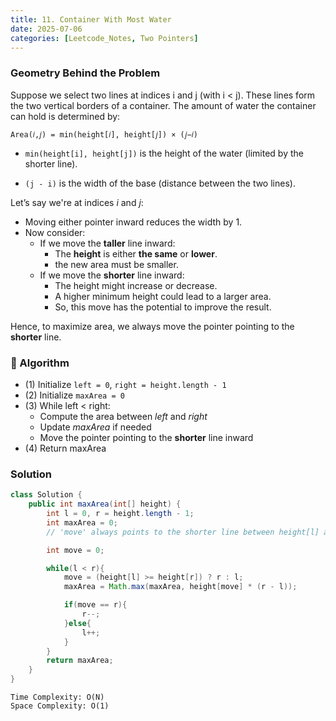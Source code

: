 ```yaml
---
title: 11. Container With Most Water
date: 2025-07-06
categories: [Leetcode_Notes, Two Pointers]
---
```


### Geometry Behind the Problem
Suppose we select two lines at indices i and j (with i < j). These lines form the two vertical borders of a container. The amount of water the container can hold is determined by:

`Area(𝑖,𝑗) = min(height[𝑖], height[𝑗]) × (𝑗−𝑖)`

- `min(height[i], height[j])` is the height of the water (limited by the shorter line).

- `(j - i)` is the width of the base (distance between the two lines).


Let’s say we're at indices *i* and *j*:
- Moving either pointer inward reduces the width by 1.
- Now consider:
  - If we move the **taller** line inward:
    - The **height** is either **the same** or **lower**. 
    - the new area must be smaller.
  - If we move the **shorter** line inward:
    - The height might increase or decrease. 
    - A higher minimum height could lead to a larger area.
    - So, this move has the potential to improve the result.
  
Hence, to maximize area, we always move the pointer pointing to the **shorter** line.

### 📌 Algorithm
- (1) Initialize `left = 0`, `right = height.length - 1`
- (2) Initialize `maxArea = 0`
- (3) While left < right:
  - Compute the area between *left* and *right*
  - Update *maxArea* if needed
  - Move the pointer pointing to the **shorter** line inward
- (4) Return maxArea

### Solution
```java
class Solution {
    public int maxArea(int[] height) {
        int l = 0, r = height.length - 1;
        int maxArea = 0;
        // 'move' always points to the shorter line between height[l] and height[r]

        int move = 0;  

        while(l < r){
            move = (height[l] >= height[r]) ? r : l;
            maxArea = Math.max(maxArea, height[move] * (r - l));

            if(move == r){
                r--;
            }else{
                l++;
            }
        }
        return maxArea;
    }
}
```

```
Time Complexity: O(N)
Space Complexity: O(1)
```